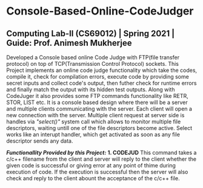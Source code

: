 # Console-Based-Online-CodeJudger
## Computing Lab-II (CS69012) | Spring 2021 | Guide: Prof. Animesh Mukherjee

Developed a Console based online Code Judge with FTP(file transfer protocol) on top of TCP(Transmission Control Protocol) sockets. This Project implements an online code judge functionality which take the codes, compile it, check for compilation errors, execute code by providing some secret inputs and collect code's output, then futher check for runtime errors and finally match the output with its hidden test outputs. Along with CodeJuger it also provides some FTP commands functionality like RETR, STOR, LIST etc. It is a console based design where there will be a server and multiple clients communicating with the server. Each client will open a new connection with the server. Multiple client request at server side is handles via *"select()"* system call which allows to monitor multiple file descriptors, waiting untill one of the file descriptors become active. Select works like an interupt handler, which get activated as soon as any file descriptor sends any data.

_**Functionallity Provided by this Project:**_
**1. CODEJUD**
This command takes a c/c++ filename from the client and server will reply to the client whether the given code is successful or giving error at any point of thime during execution of code. If the execution is successful then the server will also check and reply to the client abount the acceptance of the c/c++ file.  

